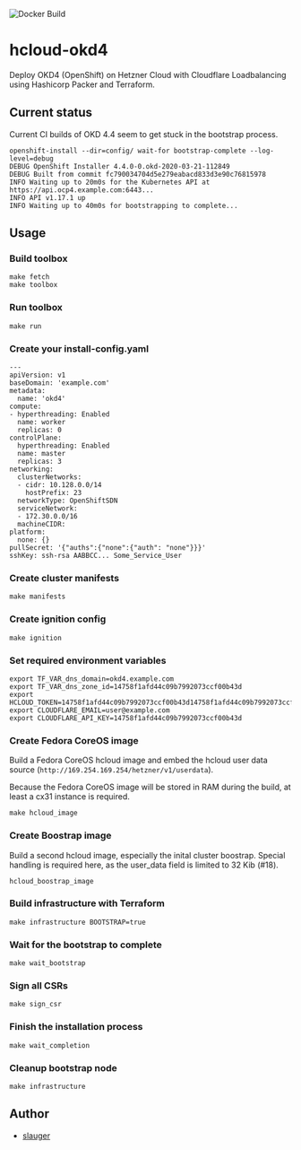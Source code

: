 ![Docker Build](https://github.com/slauger/hcloud-okd4/workflows/Docker%20Build/badge.svg)

# hcloud-okd4

Deploy OKD4 (OpenShift) on Hetzner Cloud with Cloudflare Loadbalancing using Hashicorp Packer and Terraform.

## Current status

Current CI builds of OKD 4.4 seem to get stuck in the bootstrap process.

```
openshift-install --dir=config/ wait-for bootstrap-complete --log-level=debug
DEBUG OpenShift Installer 4.4.0-0.okd-2020-03-21-112849
DEBUG Built from commit fc790034704d5e279eabacd833d3e90c76815978
INFO Waiting up to 20m0s for the Kubernetes API at https://api.ocp4.example.com:6443...
INFO API v1.17.1 up
INFO Waiting up to 40m0s for bootstrapping to complete...
```

## Usage

### Build toolbox

```
make fetch
make toolbox
```

### Run toolbox

```
make run
```

### Create your install-config.yaml

```
---
apiVersion: v1
baseDomain: 'example.com'
metadata:
  name: 'okd4'
compute:
- hyperthreading: Enabled
  name: worker
  replicas: 0
controlPlane:
  hyperthreading: Enabled
  name: master
  replicas: 3
networking:
  clusterNetworks:
  - cidr: 10.128.0.0/14
    hostPrefix: 23
  networkType: OpenShiftSDN
  serviceNetwork:
  - 172.30.0.0/16
  machineCIDR:
platform:
  none: {}
pullSecret: '{"auths":{"none":{"auth": "none"}}}'
sshKey: ssh-rsa AABBCC... Some_Service_User
```

### Create cluster manifests

```
make manifests
```

### Create ignition config

```
make ignition
```

### Set required environment variables

```
export TF_VAR_dns_domain=okd4.example.com
export TF_VAR_dns_zone_id=14758f1afd44c09b7992073ccf00b43d
export HCLOUD_TOKEN=14758f1afd44c09b7992073ccf00b43d14758f1afd44c09b7992073ccf00b43d
export CLOUDFLARE_EMAIL=user@example.com
export CLOUDFLARE_API_KEY=14758f1afd44c09b7992073ccf00b43d
```

### Create Fedora CoreOS image

Build a Fedora CoreOS hcloud image and embed the hcloud user data source (`http://169.254.169.254/hetzner/v1/userdata`).

Because the Fedora CoreOS image will be stored in RAM during the build, at least a cx31 instance is required.

```
make hcloud_image
```

### Create Boostrap image

Build a second hcloud image, especially the inital cluster boostrap. Special handling is required here, as the user_data field is limited to 32 Kib (#18).

```
hcloud_boostrap_image
```

### Build infrastructure with Terraform

```
make infrastructure BOOTSTRAP=true
```

### Wait for the bootstrap to complete

```
make wait_bootstrap
```

### Sign all CSRs

```
make sign_csr
```

### Finish the installation process

```
make wait_completion
```

### Cleanup bootstrap node

```
make infrastructure
```

## Author

- [slauger](https://github.com/slauger)
